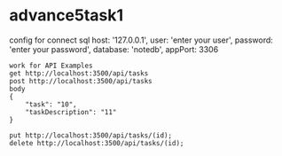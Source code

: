 # advance5task1
config for connect sql
 host: '127.0.0.1',
    user: 'enter your user',
    password: 'enter your password',
    database: 'notedb',
    appPort: 3306
    
    work for API Examples
    get http://localhost:3500/api/tasks
    post http://localhost:3500/api/tasks 
    body
    {
        "task": "10",
        "taskDescription": "11"
    }
    
    put http://localhost:3500/api/tasks/(id);
    delete http://localhost:3500/api/tasks/(id);
